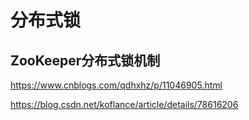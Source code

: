 # 分布式锁

## ZooKeeper分布式锁机制





https://www.cnblogs.com/qdhxhz/p/11046905.html

https://blog.csdn.net/koflance/article/details/78616206